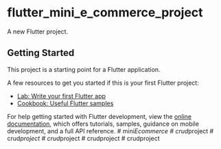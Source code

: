 # flutter_mini_e_commerce_project

A new Flutter project.

## Getting Started

This project is a starting point for a Flutter application.

A few resources to get you started if this is your first Flutter project:

- [Lab: Write your first Flutter app](https://docs.flutter.dev/get-started/codelab)
- [Cookbook: Useful Flutter samples](https://docs.flutter.dev/cookbook)

For help getting started with Flutter development, view the
[online documentation](https://docs.flutter.dev/), which offers tutorials,
samples, guidance on mobile development, and a full API reference.
#   m i n i _ E c o m m e r c e  
 #   c r u d _ p r o j e c t  
 #   c r u d _ p r o j e c t  
 #   c r u d _ p r o j e c t  
 #   c r u d _ _ p r o j e c t  
 #   c r u d _ _ p r o j e c t  
 